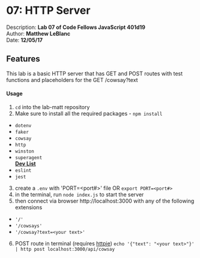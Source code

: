 # 07: HTTP Server
Description: **Lab 07 of Code Fellows JavaScript 401d19** </br>
Author: **Matthew LeBlanc** </br>
Date: **12/05/17**

## Features
This lab is a basic HTTP server that has GET and POST routes with test functions and placeholders for the GET /cowsay?text

#### Usage
1. `cd` into the lab-matt repository
2. Make sure to install all the required packages - `npm install`
  - `dotenv`
  - `faker`
  - `cowsay`
  - `http`
  - `winston`
  - `superagent` </br>
<u>**Dev List**</u>
  - `eslint`
  - `jest`
3. create a `.env` with 'PORT=<port#>' file OR `export PORT=<port#>`
4. in the terminal, run `node index.js` to start the server
5. then connect via browser http://localhost:3000 with any of the following extensions
  - `'/'`
  - `'/cowsays'`
  - `'/cowsay?text=<your text>'`

6. POST route in terminal (requires [httpie](https://httpie.org/))
`echo '{"text": "<your text>"}' | http post localhost:3000/api/cowsay`
